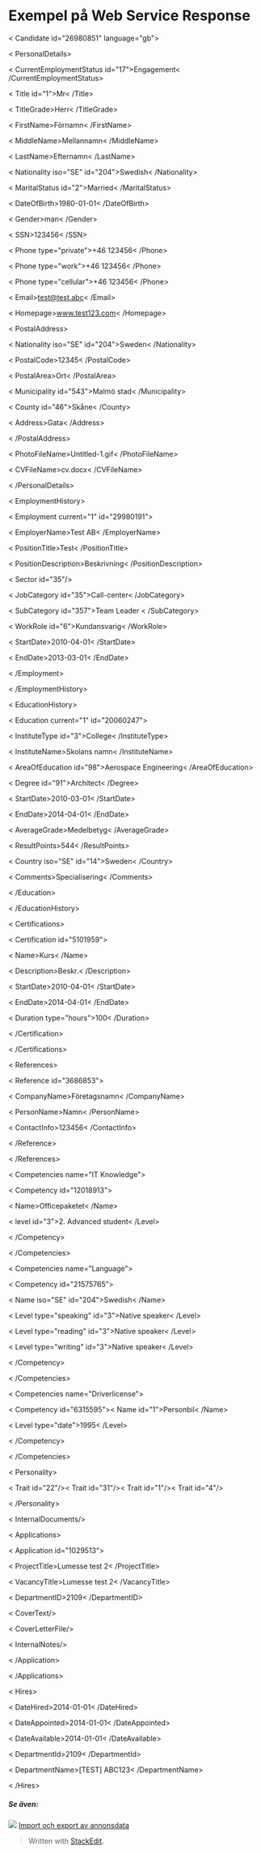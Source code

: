 # Exempel på Web Service Response

< Candidate id="26980851" language="gb">

< PersonalDetails>

< CurrentEmploymentStatus id="17">Engagement< /CurrentEmploymentStatus>

< Title id="1">Mr< /Title>

< TitleGrade>Herr< /TitleGrade>

< FirstName>Förnamn< /FirstName>

< MiddleName>Mellannamn< /MiddleName>

< LastName>Efternamn< /LastName>

< Nationality iso="SE" id="204">Swedish< /Nationality>

< MaritalStatus id="2">Married< /MaritalStatus>

< DateOfBirth>1980-01-01< /DateOfBirth>

< Gender>man< /Gender>

< SSN>123456< /SSN>

< Phone type="private">+46 123456< /Phone>

< Phone type="work">+46 123456< /Phone>

< Phone type="cellular">+46 123456< /Phone>

< Email>test@test.abc< /Email>

< Homepage>www.test123.com< /Homepage>

< PostalAddress>

< Nationality iso="SE" id="204">Sweden< /Nationality>

< PostalCode>12345< /PostalCode>

< PostalArea>Ort< /PostalArea>

< Municipality id="543">Malmö stad< /Municipality>

< County id="46">Skåne< /County>

< Address>Gata< /Address>

< /PostalAddress>

< PhotoFileName>Untitled-1.gif< /PhotoFileName>

< CVFileName>cv.docx< /CVFileName>

< /PersonalDetails>

< EmploymentHistory>

< Employment current="1" id="29980191">

< EmployerName>Test AB< /EmployerName>

< PositionTitle>Test< /PositionTitle>

< PositionDescription>Beskrivning< /PositionDescription>

< Sector id="35"/>

< JobCategory id="35">Call-center< /JobCategory>

< SubCategory id="357">Team Leader < /SubCategory>

< WorkRole id="6">Kundansvarig< /WorkRole>

< StartDate>2010-04-01< /StartDate>

< EndDate>2013-03-01< /EndDate>

< /Employment>

< /EmploymentHistory>

< EducationHistory>

< Education current="1" id="20060247">

< InstituteType id="3">College< /InstituteType>

< InstituteName>Skolans namn< /InstituteName>

< AreaOfEducation id="98">Aerospace Engineering< /AreaOfEducation>

< Degree id="91">Architect< /Degree>

< StartDate>2010-03-01< /StartDate>

< EndDate>2014-04-01< /EndDate>

< AverageGrade>Medelbetyg< /AverageGrade>

< ResultPoints>544< /ResultPoints>

< Country iso="SE" id="14">Sweden< /Country>

< Comments>Specialisering< /Comments>

< /Education>

< /EducationHistory>

< Certifications>

< Certification id="5101959">

< Name>Kurs< /Name>

< Description>Beskr.< /Description>

< StartDate>2010-04-01< /StartDate>

< EndDate>2014-04-01< /EndDate>

< Duration type="hours">100< /Duration>

< /Certification>

< /Certifications>

< References>

< Reference id="3686853">

< CompanyName>Företagsnamn< /CompanyName>

< PersonName>Namn< /PersonName>

< ContactInfo>123456< /ContactInfo>

< /Reference>

< /References>

< Competencies name="IT Knowledge">

< Competency id="12018913">

< Name>Officepaketet< /Name>

< level id="3">2. Advanced student< /Level>

< /Competency>

< /Competencies>

< Competencies name="Language">

< Competency id="21575765">

< Name iso="SE" id="204">Swedish< /Name>

< Level type="speaking" id="3">Native speaker< /Level>

< Level type="reading" id="3">Native speaker< /Level>

< Level type="writing" id="3">Native speaker< /Level>

< /Competency>

< /Competencies>

< Competencies name="Driverlicense">

< Competency id="6315595">< Name id="1">Personbil< /Name>

< Level type="date">1995< /Level>

< /Competency>

< /Competencies>

< Personality>

 < Trait id="22"/>< Trait id="31"/>< Trait id="1"/>< Trait id="4"/>

< /Personality>

< InternalDocuments/>

< Applications>

< Application id="1029513">

< ProjectTitle>Lumesse test 2< /ProjectTitle>

< VacancyTitle>Lumesse test 2< /VacancyTitle>

< DepartmentID>2109< /DepartmentID>

< CoverText/>

< CoverLetterFile/>

< InternalNotes/>

< /Application>

< /Applications>

< Hires>

< DateHired>2014-01-01< /DateHired>

< DateAppointed>2014-01-01< /DateAppointed>

< DateAvailable>2014-01-01< /DateAvailable>

< DepartmentId>2109< /DepartmentId>

< DepartmentName>[TEST] ABC123< /DepartmentName>

< /Hires>

##### Se även:

![](../Resources/Images/icon-document-link.png)  [Import och export av annonsdata](import_and_export_of_vacancy_data.htm)


> Written with [StackEdit](https://stackedit.io/).
<!--stackedit_data:
eyJoaXN0b3J5IjpbMTQzMzIyODgwOV19
-->